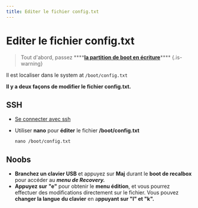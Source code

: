```yaml
---
title: Editer le fichier config.txt
---
```


# Editer le fichier config.txt


>Tout d'abord, passez ****[**la partition de boot en écriture**](/v/francais/tutoriels/systeme/acces/acceder-a-une-partition-en-ecriture)\*\*\*\*
{.is-warning}

Il est localiser dans le system at `/boot/config.txt`

**Il y a deux façons de modifier le fichier config.txt.**

## **SSH**

* [Se connecter avec ssh](/v/francais/tutoriels/systeme/acces/acces-root-via-terminal)
* Utiliser **nano** pour **éditer** le fichier **/boot/config.txt**

  `nano /boot/config.txt`

## **Noobs**

* **Branchez un clavier USB** et appuyez sur **Maj** durant le **boot de recalbox** pour accéder au _**menu de Recovery.**_
* **Appuyez sur** **"e"** pour obtenir le **menu édition**, et vous pourrez effectuer des modifications directement sur le fichier.  Vous pouvez **changer la langue** **du clavier** en a**ppuyant sur "l" et "k".**


